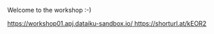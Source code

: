Welcome to the workshop :-)


[https://workshop01.apj.dataiku-sandbox.io/
](https://shorturl.at/kEOR2)https://shorturl.at/kEOR2

